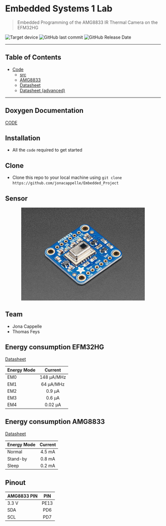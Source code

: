 # Embedded Systems 1 Lab

> Embedded Programming of the AMG8833 IR Thermal Camera on the EFM32HG

![Target device](https://img.shields.io/badge/target%20device-EFM32HG322F64G-yellow.svg)
![GitHub last commit](https://img.shields.io/github/last-commit/jonacappelle/Embedded_Project.svg)
![GitHub Release Date](https://img.shields.io/github/release-date/jonacappelle/Embedded_Project.svg)


---

## Table of Contents

- [Code](Embedded_1_AMG8833_Temp_Sensor)
  * [src](Embedded_1_AMG8833_Temp_Sensor/src)
  * [AMG8833](Embedded_1_AMG8833_Temp_Sensor/AMG8833)
  * [Datasheet](Documentation/ADI8000C66.pdf)
  * [Datasheet (advanced)](Documentation/Grid-EYE_SPECIFICATIONS(Reference).pdf)

---

## Doxygen Documentation
[CODE](https://jonacappelle.github.io/Embedded_Project/index.html)

## Installation

- All the `code` required to get started


## Clone

- Clone this repo to your local machine using `git clone https://github.com/jonacappelle/Embedded_Project`

## Sensor

<p align="center">
  <img width="400" src="https://github.com/jonacappelle/Embedded_Project/blob/master/Documentation/amg8833.jpg">
</p>

## Team

- Jona Cappelle
- Thomas Feys

## Energy consumption EFM32HG

[Datasheet](https://www.silabs.com/documents/public/data-sheets/efm32hg-datasheet.pdf)

| Energy Mode   |Current        |
| ------------- |:-------------:|
| EM0           | 148 µA/MHz |
| EM1           | 64 µA/MHz      |
| EM2           | 0.9 µA      |
| EM3           | 0.6 µA |
| EM4           | 0.02 µA |


## Energy consumption AMG8833
[Datasheet](https://cdn-learn.adafruit.com/assets/assets/000/043/261/original/Grid-EYE_SPECIFICATIONS%28Reference%29.pdf?1498680225)

| Energy Mode   |Current        |
| ------------- |:-------------:|
| Normal        | 4.5 mA        |
| Stand-by      | 0.8 mA        |
| Sleep         | 0.2 mA        |

## Pinout

| AMG8833 PIN   |PIN            |
| ------------- |:-------------:|
| 3.3 V        | PE13        |
| SDA      | PD6        |
| SCL         | PD7        |
